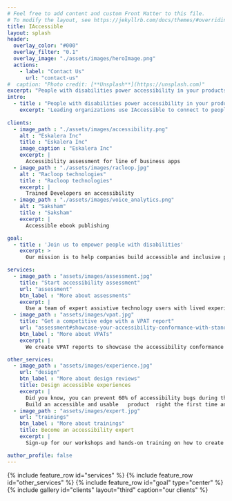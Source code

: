 ```yaml
---
# Feel free to add content and custom Front Matter to this file.
# To modify the layout, see https://jekyllrb.com/docs/themes/#overriding-theme-defaults
title: IAccessible
layout: splash
header:
  overlay_color: "#000"
  overlay_filter: "0.1"
  overlay_image: "./assets/images/heroImage.png"
  actions:
    - label: "Contact Us"
      url: "contact-us"
#  caption: "Photo credit: [**Unsplash**](https://unsplash.com)"
excerpt: "People with disabilities power accessibility in your products"
intro: 
  - title : "People with disabilities power accessibility in your products"
    excerpt: 'Leading organizations use IAccessible to connect to people with disabilities for accessibility testing, training, and design reviews.'
    
clients:
  - image_path : "./assets/images/accessibility.png"
    alt : "Eskalera Inc"
    title : "Eskalera Inc"
    image_caption : "Eskalera Inc"
    excerpt: |
      Accessibility assessment for line of business apps
  - image_path : "./assets/images/racloop.jpg"
    alt : "Racloop technologies"
    title : "Racloop technologies"
    excerpt: |
      Trained Developers on accessibility
  - image_path : "./assets/images/voice_analytics.png"
    alt : "Saksham"
    title : "Saksham"
    excerpt: |
      Accessible ebook publishing 

goal:
  - title : 'Join us to empower people with disabilities'
    excerpt: >
      Our mission is to help companies build accessible and inclusive products through the power of design, reviews, testing, and training by users with disabilities. We do this by collaborating with non-profit organizations across the world to train and hire people with various kinds of disabilities. Besides being trained experts in accessibility testing and design, they have a lifetime of experience as users of accessibility products and solutions for their day-to-day living.

services:
  - image_path : "assets/images/assessment.jpg"
    title: "Start accessibility assessment"
    url: "assessment"
    btn_label : "More about assessments"
    excerpt: |
      Use a team of expert assistive technology users with lived experience of disabilities to assess your web and mobile applications against WCAG 2.1 & section 508 standards for compliance.
  - image_path : "assets/images/vpat.jpg"
    title: "Get a competitive edge with a VPAT report"
    url: "assessment#showcase-your-accessibility-conformance-with-standardized-reports"
    btn_label : "More about VPATs"
    excerpt: |
      We create VPAT reports to showcase the accessibility conformance of your application . Our comprehensive VPAT reports provide results against Section 508, WCAG 2.1, and EN 341 549 European standard. 

other_services:
  - image_path : "assets/images/experience.jpg"
    url: "design"
    btn_label : "More about design reviews"
    title: Design accessible experiences
    excerpt: |
      Did you know, you can prevent 60% of accessibility bugs during the design of your applications?  
      Build an accessible and usable   product  right the first time and save costly bug fixes later.
  - image_path : "assets/images/expert.jpg"
    url: "trainings"
    btn_label : "More about trainings"
    title: Become an accessibility expert
    excerpt: |
      Sign-up for our workshops and hands-on training on how to create accessible web and mobile applications. We customize them to your specific needs and meet the learners where they are.

author_profile: false
---
```



<!-- {% include feature_row id="intro" type="center" %} -->
<!-- ## Get started on your accessibility journey -->
{% include feature_row id="services"  %}
{% include feature_row id="other_services"   %}
{% include feature_row id="goal" type="center" %}
{% include gallery  id="clients"   layout="third" caption="our clients" %}
<!-- {%include banner.html%} -->
